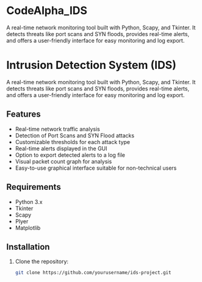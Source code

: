 # CodeAlpha_IDS
A real-time network monitoring tool built with Python, Scapy, and Tkinter. It detects threats like port scans and SYN floods, provides real-time alerts, and offers a user-friendly interface for easy monitoring and log export.
# Intrusion Detection System (IDS)

A real-time network monitoring tool built with Python, Scapy, and Tkinter. It detects threats like port scans and SYN floods, provides real-time alerts, and offers a user-friendly interface for easy monitoring and log export.

## Features

- Real-time network traffic analysis
- Detection of Port Scans and SYN Flood attacks
- Customizable thresholds for each attack type
- Real-time alerts displayed in the GUI
- Option to export detected alerts to a log file
- Visual packet count graph for analysis
- Easy-to-use graphical interface suitable for non-technical users

## Requirements

- Python 3.x
- Tkinter
- Scapy
- Plyer
- Matplotlib

## Installation

1. Clone the repository:
   ```bash
   git clone https://github.com/yourusername/ids-project.git
